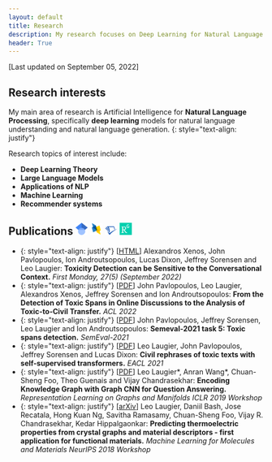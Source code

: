 ```yaml
---
layout: default
title: Research
description: My research focuses on Deep Learning for Natural Language Processing
header: True
---
```


[Last updated on September 05, 2022]

## Research interests
My main area of research is Artificial Intelligence for **Natural Language Processing**, specifically **deep learning** models for natural language understanding and natural language generation.
{: style="text-align: justify"}  

Research topics of interest include: 
* **Deep Learning Theory**
* **Large Language Models**
* **Applications of NLP** 
* **Machine Learning**
* **Recommender systems** 

## Publications <a href="https://scholar.google.com/citations?user=b7SjqRwAAAAJ&hl=en" target="_blank"><img src="img/scholar_logo.svg" width="24"  ></a> <a href="https://dblp.org/pid/230/4603.html" target="_blank"><img src="img/logo_ua.png" width="24" ></a> <a href="https://www.semanticscholar.org/author/Leo-Laugier/51921740" target="_blank"><img src="img/semantic_scholar_logo.png" width="24" ></a> <a href="https://www.researchgate.net/profile/Leo-Laugier" target="_blank"><img src="img/research_gate_logo.png" width="24" ></a> 
* {: style="text-align: justify"}  [[HTML](https://firstmonday.org/ojs/index.php/fm/article/view/12285/10696)] Alexandros Xenos, John Pavlopoulos, Ion Androutsopoulos, Lucas Dixon, Jeffrey Sorensen and Leo Laugier: **Toxicity Detection can be Sensitive to the Conversational Context.** _First Monday, 27(5) (September 2022)_
* {: style="text-align: justify"}  [[PDF](https://aclanthology.org/2022.acl-long.259/)] John Pavlopoulos, Leo Laugier, Alexandros Xenos, Jeffrey Sorensen and Ion Androutsopoulos: **From the Detection of Toxic Spans in Online Discussions to the Analysis of Toxic-to-Civil Transfer.** _ACL 2022_
* {: style="text-align: justify"}  [[PDF](https://aclanthology.org/2021.semeval-1.6/)] John Pavlopoulos, Jeffrey Sorensen, Leo Laugier and Ion Androutsopoulos: **Semeval-2021 task 5: Toxic spans detection.** _SemEval-2021_
* {: style="text-align: justify"} [[PDF](https://aclanthology.org/2021.eacl-main.124/)] Leo Laugier, John Pavlopoulos, Jeffrey Sorensen and Lucas Dixon: **Civil rephrases of toxic texts with self-supervised transformers.** _EACL 2021_
* {: style="text-align: justify"} [[PDF](https://rlgm.github.io/papers/14.pdf)] Leo Laugier\*, Anran Wang\*, Chuan-Sheng Foo, Theo Guenais and Vijay Chandrasekhar: **Encoding Knowledge Graph with Graph CNN for Question Answering.** _Representation Learning on Graphs and Manifolds ICLR 2019 Workshop_
* {: style="text-align: justify"} [[arXiv](https://arxiv.org/abs/1811.06219)] Leo Laugier, Daniil Bash, Jose Recatala, Hong Kuan Ng, Savitha Ramasamy, Chuan-Sheng Foo, Vijay R. Chandrasekhar, Kedar Hippalgaonkar: **Predicting thermoelectric properties from crystal graphs and material descriptors - first application for functional materials.** _Machine Learning for Molecules and Materials NeurIPS 2018 Workshop_